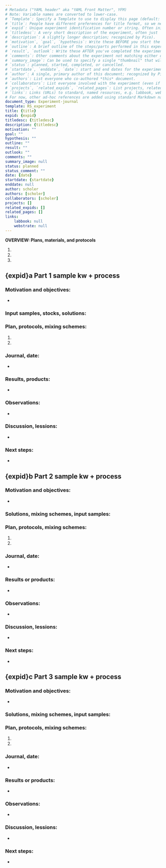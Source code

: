 ```yaml
---
# Metadata ("YAML header" aka "YAML Front Matter", YFM)
# Note: Variable names are converted to lower-case.
# `Template`: Specify a Template to use to display this page (default: `index`). Templates must be located in the current theme's directory as `template_name.twig`.
# `title`: People have different preferences for title format, so we need to have expid and titledesc explicitly as well.
# `expid`: Unique experiment identification number or string. Often initials plus a three-digit number, e.g. `RS023`.
# `titledesc`: A very short description of the experiment, often just `title` without `expid`.
# `description`: A slightly longer description; recognized by Pico).
# `motivation`, `goal`, `hypothesis`: Write these BEFORE you start the experiment.
# `outline`: A brief outline of the steps/parts performed in this experiment in order to produce the end product, possibly including the starting point if not mentioned under `motivation`.
# `result`, `outlook`: Write these AFTER you've completed the experiment.
# `comments`: Other comments about the experiment not matching either of goal/hypothesis/result/outlook.
# `summary_image`: Can be used to specify a single "thumbnail" that will be used to visually represent this experiment in a long overview.
# `status`: planned, started, completed, or cancelled.
# `startdate`, `enddate`, `date`: start and end dates for the experiment (when actually started, else null). Date can be the day *this file* was created.
# `author`: A single, primary author of this document; recognized by Pico
# `authors`: List everyone who co-authored *this* document.
# `collaborators`: List everyone involved with the experiment (even if they didn't contribute to this document).
# `projects`, `related_expids`, `related_pages`: List projects, related experiments (by ID), and other internal ELN pages related to this experiment.
# `links`: Links (URLs) to standard, named resources, e.g. labbook, webstrate, etc.
# For now, other ad-hoc references are added using standard Markdown named-references: A line with [arbitrary case-insensitive reference key]: https://myreference-url.org
document_type: Experiment-journal
template: RS_experiment
title: {title}
expid: {expid}
titledesc: {titledesc}
description: {titledesc}
motivation: ""
goal: ""
hypothesis: ""
outline: ""
result: ""
outlook: ""
comments: ""
summary_image: null
status: planned
status_comment: ""
date: {date}
startdate: {startdate}
enddate: null
author: scholer
authors: [scholer]
collaborators: [scholer]
projects: []
related_expids: []
related_pages: []
links:
    labbook: null
    webstrate: null
---
```

<!-- End YAML Front Matter (page metadata), begin actual Markdown page. -->
<!--

Usage:

* First, fill in the YAML metadata above. These are simple `key: value` pairs.
* The "new expriment" markdown template has {{variable}} placeholders, which are replaced with actual values when creating the page (using "Create New Experiment" command).
	* Note: If you are editing the input template file, you will see "{{variable}}" above surrounded by two braces because we don't want to substitute "variable". After variable substitution, it will have just a *single* brace and look "right" in the newly created page.)
* You can use %meta.variable% as placeholder to insert meta data on page for Pico page rendering.
* You can use the `Template` metadata field to specify a template on a per-page basis.
* Pico recognizes and uses the following page meta headers: `title`, `description`, `author`, `date`, `robots`
* Pico additionally provides these derived variables: `id`, `url`, `time`, `date_formatted`, `raw_content`. - `date_formatted` is a string produced from the datetime given the configured date display format.


Extended description of metadata fields:

* `Title` is the full experiment title, including expid and possibly other identifies (e.g. start date). People may have different preferences for title format. Title should not be entered manually; it is generated by a format string using other variables.
* `Titledesc` is a short "title description" of the experiment, without any identifiers.


Nomenclature and naming conventions:

* Current titledesc format is "<project/subproject keyword> + <sample keyword> + <process/method/technique>", with title = exp + titledesc.
	* Note the order: Sample keyword first, then process/method/technique. Special setting/locality/occation can also be added.
	* Exp title examples: "RS505 Bacteriophage TEM", "RS522 OMX 20nmGrid PAINT".
* For exp parts/steps, the preferred format is: <part-id> <sample keyword> <process/method>, e.g. "RS521a 20nmGrid agarose analysis".
	* The template headings for exp parts is currently in the format "Part 1 sample kw + process" to encourage this naming convention.
* Note: This is reversed order from previously where I preferred "RS522 PAINT of 20nmGrid" and "RS521a Agarose analysis of 20nmGrid" (i.e. with <method> before <sample kw>). However, I've found that the <sample identifier> is more descriptive than the method.


Markdown quick reference:

* Links: [Link text](url)
* Inserting images: ![alt text](path/to/image.png "Logo Title Text 1") - "alt text" should describe the image; "title text" should provide additional information.
* Reference style: ![alt text][summary_image]
	* then later: [summary_image]: path/to/image.png
* Resizing images: Not generally supported. Either resize the image file, or use HTML: <img src="drawing.jpg" alt="Drawing" style="width: 200px;"/>


-->

<!-- Experiment: {title} -->



**OVERVIEW: Plans, materials, and protocols**

1. 
2. 
3. 



{expid}a Part 1 sample kw + process
------------------------------------


### Motivation and objectives:

* 


### Input samples, stocks, solutions:



### Plan, protocols, mixing schemes:

1. 
2. 


### Journal, date:

* 


### Results, products:

* 


### Observations:

* 


### Discussion, lessions:

* 


### Next steps:

* 




{expid}b Part 2 sample kw + process
------------------------------------


### Motivation and objectives:

* 


### Solutions, mixing schemes, input samples:



### Plan, protocols, mixing schemes:

1. 
2.  


### Journal, date:

* 


### Results or products:

* 


### Observations:

* 


### Discussion, lessions:

* 


### Next steps:

* 




{expid}c Part 3 sample kw + process
------------------------------------


### Motivation and objectives:

* 


### Solutions, mixing schemes, input samples:



### Plan, protocols, mixing schemes:

1. 
2.  


### Journal, date:

* 


### Results or products:

* 


### Observations:

* 


### Discussion, lessions:

* 


### Next steps:

* 


